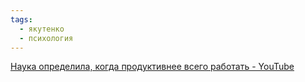 ```yaml
---
tags:
  - якутенко
  - психология
---
```

[Наука определила, когда продуктивнее всего работать - YouTube](https://www.youtube.com/watch?v=puTXk_lrnnU)

